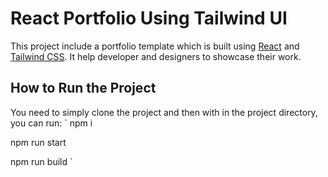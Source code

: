 # React Portfolio Using Tailwind UI

This project include a portfolio template which is built using [React](https://reactjs.org) and [Tailwind CSS](https://tailwindcss.com). It help developer and designers to showcase their work.

## How to Run the Project

You need to simply clone the project and then with in the project directory, you can run:
`
npm i

npm run start

npm run build
`

